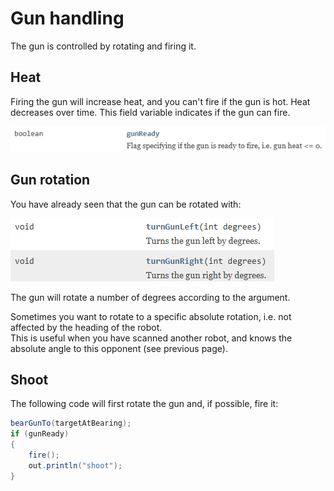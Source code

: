 ﻿# Gun handling

The gun is controlled by rotating and firing it.

## Heat

Firing the gun will increase heat, and you can't fire if the gun is hot. 
Heat decreases over time. This field variable indicates if the gun can fire.

![img_13.png](img_13.png)

## Gun rotation

You have already seen that the gun can be rotated with:

![img_10.png](img_10.png)

The gun will rotate a number of degrees according to the argument.

Sometimes you want to rotate to a specific absolute rotation, i.e. not affected by the heading of the robot.\
This is useful when you have scanned another robot, and knows the absolute angle to this opponent (see previous page).

## Shoot

The following code will first rotate the gun and, if possible, fire it:

```java
bearGunTo(targetAtBearing);
if (gunReady)
{
    fire();
    out.println("shoot");
}
```